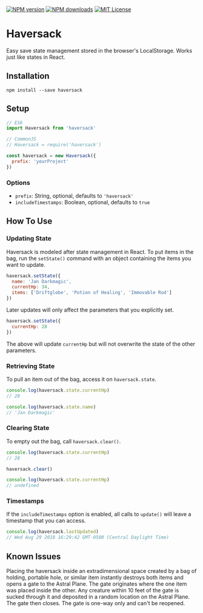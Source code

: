 [![NPM version][npm-version-image]][npm-url] [![NPM downloads][npm-downloads-image]][npm-url] [![MIT License][license-image]][license-url]

# Haversack

Easy save state management stored in the browser's LocalStorage. Works just like states in React.

## Installation

    npm install --save haversack

## Setup

```javascript
// ES6
import Haversack from 'haversack'

// CommonJS
// Haversack = require('haversack')

const haversack = new Haversack({
  prefix: 'yourProject'
})
```

### Options

-   `prefix`: String, optional, defaults to `'haversack'`
-   `includeTimestamps`: Boolean, optional, defaults to `true`

## How To Use

### Updating State

Haversack is modeled after state management in React. To put items in the bag, run the `setState()` command with an object containing the items you want to update.

```javascript
haversack.setState({
  name: 'Jan Darkmagic',
  currentHp: 34,
  items: ['Driftglobe', 'Potion of Healing', 'Immovable Rod']
})
```

Later updates will only affect the parameters that you explicitly set.

```javascript
haversack.setState({
  currentHp: 28
})
```

The above will update `currentHp` but will not overwrite the state of the other parameters.

### Retrieving State

To pull an item out of the bag, access it on `haversack.state`.

```javascript
console.log(haversack.state.currentHp)
// 28

console.log(haversack.state.name)
// 'Jan Darkmagic'
```

### Clearing State

To empty out the bag, call `haversack.clear()`.

```javascript
console.log(haversack.state.currentHp)
// 28

haversack.clear()

console.log(haversack.state.currentHp)
// undefined
```

### Timestamps

If the `includeTimestamps` option is enabled, all calls to `update()` will leave a timestamp that you can access.

```javascript
console.log(haversack.lastUpdated)
// Wed Aug 29 2018 16:29:42 GMT-0500 (Central Daylight Time)
```

## Known Issues

Placing the haversack inside an extradimensional space created by a bag of holding, portable hole, or similar item instantly destroys both items and opens a gate to the Astral Plane. The gate originates where the one item was placed inside the other. Any creature within 10 feet of the gate is sucked through it and deposited in a random location on the Astral Plane. The gate then closes. The gate is one-way only and can't be reopened.

[license-image]: http://img.shields.io/badge/license-MIT-blue.svg?style=flat-square

[license-url]: https://github.com/colinhemphill/haversack/blob/master/LICENSE

[npm-downloads-image]: http://img.shields.io/npm/dm/haversack.svg?style=flat-square

[npm-url]: https://npmjs.org/package/haversack

[npm-version-image]: http://img.shields.io/npm/v/haversack.svg?style=flat-square
